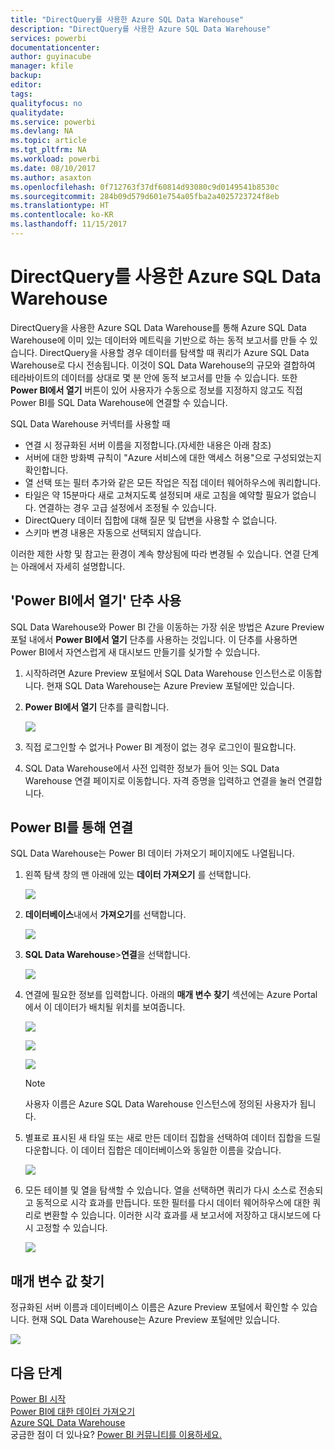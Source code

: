 ```yaml
---
title: "DirectQuery를 사용한 Azure SQL Data Warehouse"
description: "DirectQuery를 사용한 Azure SQL Data Warehouse"
services: powerbi
documentationcenter: 
author: guyinacube
manager: kfile
backup: 
editor: 
tags: 
qualityfocus: no
qualitydate: 
ms.service: powerbi
ms.devlang: NA
ms.topic: article
ms.tgt_pltfrm: NA
ms.workload: powerbi
ms.date: 08/10/2017
ms.author: asaxton
ms.openlocfilehash: 0f712763f37df60814d93080c9d0149541b8530c
ms.sourcegitcommit: 284b09d579d601e754a05fba2a4025723724f8eb
ms.translationtype: HT
ms.contentlocale: ko-KR
ms.lasthandoff: 11/15/2017
---
```

# <a name="azure-sql-data-warehouse-with-directquery"></a>DirectQuery를 사용한 Azure SQL Data Warehouse
DirectQuery을 사용한 Azure SQL Data Warehouse를 통해 Azure SQL Data Warehouse에 이미 있는 데이터와 메트릭을 기반으로 하는 동적 보고서를 만들 수 있습니다. DirectQuery을 사용할 경우 데이터를 탐색할 때 쿼리가 Azure SQL Data Warehouse로 다시 전송됩니다. 이것이 SQL Data Warehouse의 규모와 결합하여 테라바이트의 데이터를 상대로 몇 분 안에 동적 보고서를 만들 수 있습니다. 또한 **Power BI에서 열기** 버튼이 있어 사용자가 수동으로 정보를 지정하지 않고도 직접 Power BI를 SQL Data Warehouse에 연결할 수 있습니다.

SQL Data Warehouse 커넥터를 사용할 때

* 연결 시 정규화된 서버 이름을 지정합니다.(자세한 내용은 아래 참조)
* 서버에 대한 방화벽 규칙이 "Azure 서비스에 대한 액세스 허용"으로 구성되었는지 확인합니다.
* 열 선택 또는 필터 추가와 같은 모든 작업은 직접 데이터 웨어하우스에 쿼리합니다.
* 타일은 약 15분마다 새로 고쳐지도록 설정되며 새로 고침을 예약할 필요가 없습니다.  연결하는 경우 고급 설정에서 조정될 수 있습니다.
* DirectQuery 데이터 집합에 대해 질문 및 답변을 사용할 수 없습니다.
* 스키마 변경 내용은 자동으로 선택되지 않습니다.

이러한 제한 사항 및 참고는 환경이 계속 향상됨에 따라 변경될 수 있습니다. 연결 단계는 아래에서 자세히 설명합니다.

## <a name="using-the-open-in-power-bi-button"></a>'Power BI에서 열기' 단추 사용
SQL Data Warehouse와 Power BI 간을 이동하는 가장 쉬운 방법은 Azure Preview 포털 내에서 **Power BI에서 열기** 단추를 사용하는 것입니다. 이 단추를 사용하면 Power BI에서 자연스럽게 새 대시보드 만들기를 싲가할 수 있습니다.

1. 시작하려면 Azure Preview 포털에서 SQL Data Warehouse 인스턴스로 이동합니다. 현재 SQL Data Warehouse는 Azure Preview 포털에만 있습니다.
2. **Power BI에서 열기** 단추를 클릭합니다.
   
    ![](media/service-azure-sql-data-warehouse-with-direct-connect/openinpowerbi.png)
3. 직접 로그인할 수 없거나 Power BI 계정이 없는 경우 로그인이 필요합니다.
4. SQL Data Warehouse에서 사전 입력한 정보가 들어 잇는 SQL Data Warehouse 연결 페이지로 이동합니다. 자격 증명을 입력하고 연결을 눌러 연결합니다.

## <a name="connecting-through-power-bi"></a>Power BI를 통해 연결
SQL Data Warehouse는 Power BI 데이터 가져오기 페이지에도 나열됩니다. 

1. 왼쪽 탐색 창의 맨 아래에 있는 **데이터 가져오기** 를 선택합니다.  
   
    ![](media/service-azure-sql-data-warehouse-with-direct-connect/getdatabutton.png)
2. **데이터베이스**내에서 **가져오기**를 선택합니다.
   
    ![](media/service-azure-sql-data-warehouse-with-direct-connect/databases.png)
3. **SQL Data Warehouse**\>**연결**을 선택합니다.
   
    ![](media/service-azure-sql-data-warehouse-with-direct-connect/azuresqldatawarehouseconnect.png)
4. 연결에 필요한 정보를 입력합니다. 아래의 **매개 변수 찾기** 섹션에는 Azure Portal에서 이 데이터가 배치될 위치를 보여줍니다.
   
    ![](media/service-azure-sql-data-warehouse-with-direct-connect/servername.png)
   
    ![](media/service-azure-sql-data-warehouse-with-direct-connect/servernamewithadvanced.png)
   
    ![](media/service-azure-sql-data-warehouse-with-direct-connect/username.png)
   
   > [!NOTE]
   > 사용자 이름은 Azure SQL Data Warehouse 인스턴스에 정의된 사용자가 됩니다.
   > 
   > 
5. 별표로 표시된 새 타일 또는 새로 만든 데이터 집합을 선택하여 데이터 집합을 드릴다운합니다. 이 데이터 집합은 데이터베이스와 동일한 이름을 갖습니다.
   
    ![](media/service-azure-sql-data-warehouse-with-direct-connect/dataset2.png)
6. 모든 테이블 및 열을 탐색할 수 있습니다. 열을 선택하면 쿼리가 다시 소스로 전송되고 동적으로 시각 효과를 만듭니다. 또한 필터를 다시 데이터 웨어하우스에 대한 쿼리로 변환할 수 있습니다. 이러한 시각 효과를 새 보고서에 저장하고 대시보드에 다시 고정할 수 있습니다.
   
    ![](media/service-azure-sql-data-warehouse-with-direct-connect/explore3.png)

## <a name="finding-parameter-values"></a>매개 변수 값 찾기
정규화된 서버 이름과 데이터베이스 이름은 Azure Preview 포털에서 확인할 수 있습니다. 현재 SQL Data Warehouse는 Azure Preview 포털에만 있습니다.

![](media/service-azure-sql-data-warehouse-with-direct-connect/azureportal.png)

## <a name="next-steps"></a>다음 단계
[Power BI 시작](service-get-started.md)  
[Power BI에 대한 데이터 가져오기](service-get-data.md)  
[Azure SQL Data Warehouse](https://azure.microsoft.com/en-us/documentation/services/sql-data-warehouse/)  
궁금한 점이 더 있나요? [Power BI 커뮤니티를 이용하세요.](http://community.powerbi.com/)

